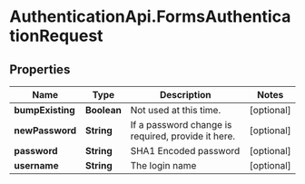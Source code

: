 # AuthenticationApi.FormsAuthenticationRequest

## Properties

Name | Type | Description | Notes
------------ | ------------- | ------------- | -------------
**bumpExisting** | **Boolean** | Not used at this time. | [optional] 
**newPassword** | **String** | If a password change is required, provide it here. | [optional] 
**password** | **String** | SHA1 Encoded password | [optional] 
**username** | **String** | The login name | [optional] 


